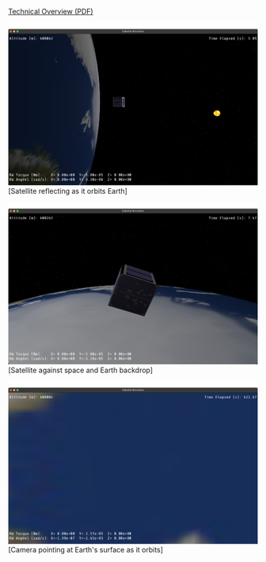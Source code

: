 [Technical Overview (PDF)](./preview/satellite_technical_overview.pdf)

![Free View](./preview/free_shot1.png)  
[Satellite reflecting as it orbits Earth]

![Follow View](./preview/follow_shot.png)
[Satellite against space and Earth backdrop]

![Onboard View](./preview/nadir_shot.png)
[Camera pointing at Earth's surface as it orbits]
